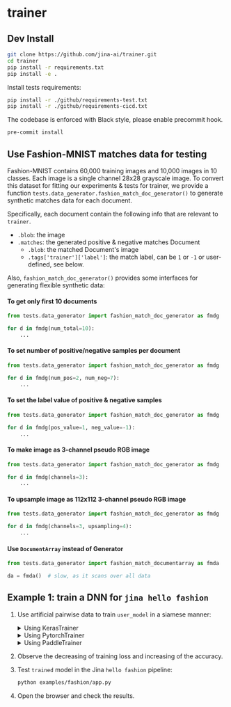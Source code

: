 # trainer

## Dev Install

```bash
git clone https://github.com/jina-ai/trainer.git
cd trainer
pip install -r requirements.txt
pip install -e .
```

Install tests requirements:

```bash
pip install -r ./github/requirements-test.txt
pip install -r ./github/requirements-cicd.txt
```

The codebase is enforced with Black style, please enable precommit hook.

```bash
pre-commit install
```


## Use Fashion-MNIST matches data for testing

Fashion-MNIST contains 60,000 training images and 10,000 images in 10 classes. Each image is a single channel 28x28 grayscale image. To convert this dataset for fitting our experiments & tests for trainer, we provide a function `tests.data_generator.fashion_match_doc_generator()` to generate synthetic matches data for each document.

Specifically, each document contain the following info that are relevant to `trainer`.

  - `.blob`: the image
  - `.matches`: the generated positive & negative matches Document
    - `.blob`: the matched Document's image 
    - `.tags['trainer']['label']`: the match label, can be `1` or `-1` or user-defined, see below.

Also, `fashion_match_doc_generator()` provides some interfaces for generating flexible synthetic data:

#### To get only first 10 documents

```python
from tests.data_generator import fashion_match_doc_generator as fmdg

for d in fmdg(num_total=10):
    ...
```

#### To set number of positive/negative samples per document

```python
from tests.data_generator import fashion_match_doc_generator as fmdg

for d in fmdg(num_pos=2, num_neg=7):
    ...
```

#### To set the label value of positive & negative samples

```python
from tests.data_generator import fashion_match_doc_generator as fmdg

for d in fmdg(pos_value=1, neg_value=-1):
    ...
```

#### To make image as 3-channel pseudo RGB image

```python
from tests.data_generator import fashion_match_doc_generator as fmdg

for d in fmdg(channels=3):
    ...
```

#### To upsample image as 112x112 3-channel pseudo RGB image

```python
from tests.data_generator import fashion_match_doc_generator as fmdg

for d in fmdg(channels=3, upsampling=4):
    ...
```

#### Use `DocumentArray` instead of Generator

```python
from tests.data_generator import fashion_match_documentarray as fmda

da = fmda()  # slow, as it scans over all data
```


## Example 1: train a DNN for `jina hello fashion`

1. Use artificial pairwise data to train `user_model` in a siamese manner:

   <details>
   <summary>Using KerasTrainer</summary>

   - build a simple dense network with bottleneck

      ```python
     import tensorflow as tf

     user_model = tf.keras.Sequential(
         [
             tf.keras.layers.Flatten(input_shape=(28, 28)),
             tf.keras.layers.Dense(128, activation='relu'),
             tf.keras.layers.Dense(32),
         ]
     )
     ```

   - wrap the user model with our trainer
      ```python
      from trainer.keras import KerasTrainer

      kt = KerasTrainer(user_model, head_layer='CosineLayer')
      ```

   - fit and save the checkpoint

      ```python
      from tests.data_generator import fashion_match_doc_generator as fmdg

      kt.fit(fmdg, epochs=1)
      kt.save('./examples/fashion/trained')
      ```

   </details>

   <details>
   <summary>Using PytorchTrainer</summary>

   - build a simple dense network with bottleneck:
       ```python
       import torch.nn as nn

       user_model = nn.Sequential(
           nn.Flatten(),
           nn.Linear(in_features=784, out_features=128),
           nn.ReLU(),
           nn.Linear(in_features=128, out_features=10)
       )
       ```

   - wrap the user model with our trainer:
       ```python
       from trainer.pytorch import PytorchTrainer

       pt = PytorchTrainer(user_model, head_layer='CosineLayer')
       ```

   - fit and save the checkpoint:

       ```python
       from tests.data_generator import fashion_match_documentarray as fmdg

       pt.fit(fmdg(num_total=50), epochs=10)
       pt.save('./examples/fashion/trained.pt')
       ```

   </details>

   <details>
   <summary>Using PaddleTrainer</summary>
   
    - build a simple dense network with bottleneck:
   
        ```python
        from paddle import nn
        user_model = nn.Sequential(
            nn.Flatten(start_axis=1),
            nn.Linear(in_features=784, out_features=128),
            nn.ReLU(),
            nn.Linear(in_features=128, out_features=32)
        )
        ```
    - wrap the user model with our trainer
   
        ```python
       from trainer.paddle import PaddleTrainer
      
       pt = PaddleTrainer(user_model, head_layer='CosineLayer')
       ```
      
    - fit and save the checkpoint
   
        ```python
       from tests.data_generator import fashion_match_documentarray as fmdg

       pt.fit(fmdg(num_total=50), epochs=10)
       
       from paddle.static import InputSpec
       x_spec = InputSpec(shape=[None, 28, 28], name='x')
       pt.save('examples/fashion/paddle_ckpt', input_spec=[x_spec])
       ```
   </details>

2. Observe the decreasing of training loss and increasing of the accuracy.

3. Test `trained` model in the Jina `hello fashion` pipeline:
    ```bash
    python examples/fashion/app.py
    ```

4. Open the browser and check the results.

    
